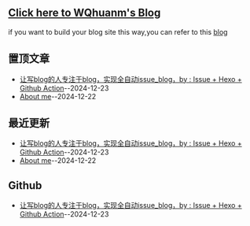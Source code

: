 ## [Click here to WQhuanm's Blog](https://wqhuanm.github.io/Issue_Blog/)
if you want to build your blog site this way,you can refer to this [blog]()

## 置顶文章
- [让写blog的人专注于blog，实现全自动issue_blog，by : Issue + Hexo + Github Action](https://github.com/WQhuanm/Issue_Blog/issues/2)--2024-12-23
- [About me](https://github.com/WQhuanm/Issue_Blog/issues/1)--2024-12-22
## 最近更新
- [让写blog的人专注于blog，实现全自动issue_blog，by : Issue + Hexo + Github Action](https://github.com/WQhuanm/Issue_Blog/issues/2)--2024-12-23
- [About me](https://github.com/WQhuanm/Issue_Blog/issues/1)--2024-12-22
## Github
- [让写blog的人专注于blog，实现全自动issue_blog，by : Issue + Hexo + Github Action](https://github.com/WQhuanm/Issue_Blog/issues/2)--2024-12-23
